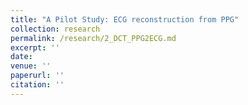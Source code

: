 ```yaml
---
title: "A Pilot Study: ECG reconstruction from PPG"
collection: research
permalink: /research/2_DCT_PPG2ECG.md
excerpt: ''
date: 
venue: ''
paperurl: ''
citation: ''
---
```

